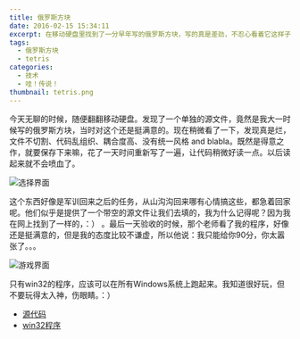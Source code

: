 ```yaml
---
title: 俄罗斯方块
date: 2016-02-15 15:34:11
excerpt: 在移动硬盘里找到了一分早年写的俄罗斯方块，写的真是差劲，不忍心看着它这样子。重写了一遍，看起来稍微舒服一点，还是蛮好玩的。哈哈。
tags:
  - 俄罗斯方块
  - tetris
categories:
  - 技术
  - 哇！传说！
thumbnail: tetris.png
---
```

今天无聊的时候，随便翻翻移动硬盘。发现了一个单独的源文件，竟然是我大一时候写的俄罗斯方块，当时对这个还是挺满意的。现在稍微看了一下，发现真是烂，文件不切割、代码乱组织、耦合度高、没有统一风格 and blabla。既然是得意之作，就要保存下来嘛，花了一天时间重新写了一遍，让代码稍微好读一点。以后读起来就不会喷血了。

![选择界面](tetris.png)

这个东西好像是军训回来之后的任务，从山沟沟回来哪有心情搞这些，都急着回家呢。他们似乎是提供了一个带空的源文件让我们去填的，我为什么记得呢？因为我在网上找到了一样的，：） 。最后一天验收的时候，那个老师看了我的程序，好像还是挺满意的，但是我的态度比较不谦虚，所以他说：我只能给你90分，你太嚣张了。。。

![游戏界面](tetris_play.png)

只有win32的程序，应该可以在所有Windows系统上跑起来。我知道很好玩，但不要玩得太入神，伤眼睛。：）

* [源代码](https://github.com/nestattacked/windows-console-tetris)
* [win32程序](http://pan.baidu.com/s/1mgOjjYg)
